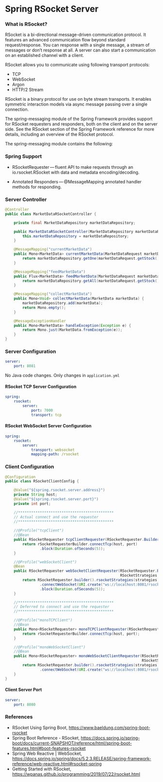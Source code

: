 # Spring RSocket Server

### What is RSocket?
RSocket is a bi-directional message-driven communication protocol. It features an advanced communication flow beyond standard request/response. You can response with a single message, a stream of messages or don’t response at all. A server can also start a communication on an established channel with a client.

RSocket allows you to communicate using following transport protocols:

- TCP
- WebSocket
- Argon
- HTTP/2 Stream

RSocket is a binary protocol for use on byte stream transports. It enables symmetric interaction models via async message passing over a single connection.

The spring-messaging module of the Spring Framework provides support for RSocket requesters and responders, both on the client and on the server side. See the RSocket section of the Spring Framework reference for more details, including an overview of the RSocket protocol.

The spring-messaging module contains the following:

### Spring Support

* RSocketRequester — fluent API to make requests through an io.rsocket.RSocket with data and metadata encoding/decoding.

* Annotated Responders — @MessageMapping annotated handler methods for responding.

### Server Controller
```java
@Controller
public class MarketDataRSocketController {

    private final MarketDataRepository marketDataRepository;

    public MarketDataRSocketController(MarketDataRepository marketDataRepository) {
        this.marketDataRepository = marketDataRepository;
    }

    @MessageMapping("currentMarketData")
    public Mono<MarketData> currentMarketData(MarketDataRequest marketDataRequest) {
        return marketDataRepository.getOne(marketDataRequest.getStock());
    }

    @MessageMapping("feedMarketData")
    public Flux<MarketData> feedMarketData(MarketDataRequest marketDataRequest) {
        return marketDataRepository.getAll(marketDataRequest.getStock());
    }

    @MessageMapping("collectMarketData")
    public Mono<Void> collectMarketData(MarketData marketData) {
        marketDataRepository.add(marketData);
        return Mono.empty();
    }

    @MessageExceptionHandler
    public Mono<MarketData> handleException(Exception e) {
        return Mono.just(MarketData.fromException(e));
    }
}
```

### Server Configuration

```yaml
server:
    port: 8081
```

No Java code changes. Only changes in `application.yml`

#### RSocket TCP Server Configuration
```yaml
spring:
    rsocket:
        server:
            port: 7000
            transport: tcp
```

#### RSocket WebSocket Server Configuration
```yaml
spring:
    rsocket:
        server:
            transport: websocket
            mapping-path: /rsocket
```

### Client Configuration
```java
@Configuration
public class RSocketClientConfig {

    @Value("${spring.rsocket.server.address}")
    private String host;
    @Value("${spring.rsocket.server.port}")
    private int port;

    //********************************************
    // Actual connect and use the requester
    //********************************************
    
    //@Profile("tcpClient")
    //@Bean
    public RSocketRequester tcpClientRequester(RSocketRequester.Builder rSocketRequesterBuilder) {
        return rSocketRequesterBuilder.connectTcp(host, port)
                .block(Duration.ofSeconds(5));
    }

    //@Profile("webSocketClient")
    @Bean
    public RSocketRequester webSocketClientRequester(RSocketRequester.Builder rSocketRequesterBuilder,
                                                     RSocketStrategies strategies) {
        return RSocketRequester.builder().rsocketStrategies(strategies)
                .connectWebSocket(URI.create("ws://localhost:8081/rsocket"))
                .block(Duration.ofSeconds(5));
    }

    //********************************************
    // Deferred to connect and use the requester
    //********************************************

    //@Profile("monoTCPClient")
    //@Bean
    public Mono<RSocketRequester> monoTCPClientRequester(RSocketRequester.Builder rSocketRequesterBuilder) {
        return rSocketRequesterBuilder.connectTcp(host, port);
    }

    //@Profile("monoWebSocketClient")
    //@Bean
    public Mono<RSocketRequester> monoWebSocketClientRequester(RSocketRequester.Builder rSocketRequesterBuilder,
                                                               RSocketStrategies strategies) {
        return RSocketRequester.builder().rsocketStrategies(strategies)
                .connectWebSocket(URI.create("ws://localhost:8081/rsocket"));
    }
}
```

#### Client Server Port

```yaml
server:
    port: 8080
```

### References
* RSocket Using Spring Boot, https://www.baeldung.com/spring-boot-rsocket
* Spring Boot Reference - RSocket, https://docs.spring.io/spring-boot/docs/current-SNAPSHOT/reference/html/spring-boot-features.html#boot-features-rsocket
* Spring Web Reactive | WebSocket, https://docs.spring.io/spring/docs/5.2.3.RELEASE/spring-framework-reference/web-reactive.html#rsocket-spring
* Getting Started with RSocket, https://wpanas.github.io/programming/2019/07/22/rsocket.html
